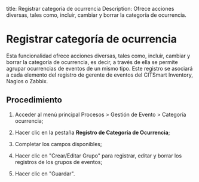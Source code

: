 title: Registrar categoría de ocurrencia
Description: Ofrece acciones diversas, tales como, incluir, cambiar y borrar la categoría de ocurrencia.
# Registrar categoría de ocurrencia


Esta funcionalidad ofrece acciones diversas, tales como, incluir, cambiar y
borrar la categoría de ocurrencia, es decir, a través de ella se permite agrupar
ocurrencias de eventos de un mismo tipo. Este registro se asociará a cada
elemento del registro de gerente de eventos del CITSmart Inventory, Nagios o
Zabbix.

Procedimiento
-----------------

1.  Acceder al menú principal Procesos \> Gestión de Evento \> Categoría
    ocurrencia;

2.  Hacer clic en la pestaña **Registro de Categoría de Ocurrencia**;

3.  Completar los campos disponibles;

4.  Hacer clic en "Crear/Editar Grupo" para registrar, editar y borrar los
    registros de los grupos de eventos;

5.  Hacer clic en "Guardar".



<!-- !!! tip "About"

    <b>Product/Version:</b> CITSmart | 8.00 &nbsp;&nbsp;
    <b>Updated:</b>01/24/2019 – Anna Martins
